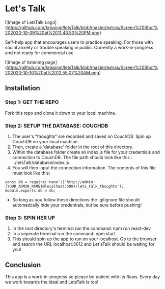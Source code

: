 # Let's Talk
![Image of LetsTalk Logo]
(https://github.com/krissingl/letsTalk/blob/master/extras/Screen%20Shot%202020-10-09%20at%2011.43.53%20PM.png)

Self-help app that encourages users to practice speaking. For those with social anxiety or trouble speaking in public. Currently a work-in-progress and not ready for commercial use.

![Image of listening page]
(https://github.com/krissingl/letsTalk/blob/master/extras/Screen%20Shot%202020-10-10%20at%2012.55.07%20AM.png)

## Installation

### Step 1: GET THE REPO
  Fork this repo and clone it down to your local machine.
### Step 2: SETUP THE DATABASE: COUCHDB
  1. The user's "thoughts" are recorded and saved on CouchDB. Spin up CouchDB on your local machine.
  2. Then, create a 'database' folder in the root of this directory.
  3. Within the database folder create an index.js file for your credentials and connection to CouchDB.
     The file path should look like this : ../letsTalk/database/index.js
  4. You will then input the connection information. The contents of this file must look like this:

  ```
  const db = require('nano')('http://admin:{YOUR_ADMIN_NAME}@localhost:5984/lets_talk_thoughts');
  module.exports.db = db;
  ```

  * So long as you follow these directions the .gitignore file should automatically hide your credentials, but be sure before pushing!
### Step 3: SPIN HER UP
  1. In the root directory's terminal run the command: npm run react-dev
  2. In a seperate terminal run the command: npm start
  3. This should spin up the app to run on your localhost. Go to the browser and search the URL localhost:3012 and Let'sTalk should be waiting for you!

## Conclusion
  This app is a work-in-progress so please be patient with its flaws. Every day we work towards the ideal and LetsTalk is too!